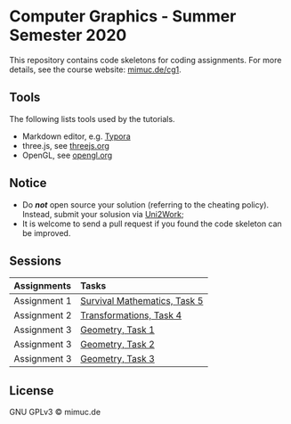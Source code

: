 # Computer Graphics - Summer Semester 2020

This repository contains code skeletons for coding assignments. For more details, see the course website: [mimuc.de/cg1](http://mimuc.de/cg1).

## Tools

The following lists tools used by the tutorials.

- Markdown editor, e.g. [Typora](https://typora.io)
- three.js, see [threejs.org](https://threejs.org/)
- OpenGL, see [opengl.org](https://www.opengl.org/)

## Notice

- Do **_not_** open source your solution (referring to the cheating policy). Instead, submit your solusion via [Uni2Work](https://uni2work.ifi.lmu.de/);
- It is welcome to send a pull request if you found the code skeleton can be improved.

## Sessions

| Assignments | Tasks |
|:-----|:---|
| Assignment 1| [Survival Mathematics, Task 5](./1-math/)
| Assignment 2| [Transformations, Task 4](./2-transform/)
| Assignment 3| [Geometry, Task 1](./3-geometry/terrian)
| Assignment 3| [Geometry, Task 2](./3-geometry/bezier)
| Assignment 3| [Geometry, Task 3](./3-geometry/bunny)

## License

GNU GPLv3 &copy; mimuc.de